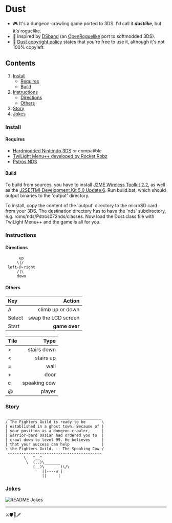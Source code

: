 # Dust

* 🎮 It's a dungeon-crawling game ported to 3DS. I'd call it ___dustlike___, but it's roguelike.
* 🎲 Inspired by [DSband](https://github.com/eltikia/openroguelike/discussions/6 "Nintendo 3DS port · eltikia/openroguelike · Discussion #6") (an [OpenRoguelike](https://github.com/eltikia/openroguelike "eltikia/openroguelike: The beginning of something that might end as a roguelike development library. But we'll see.") port to softmodded 3DS).
* 🐡 [Dust copyright policy](https://github.com/Stagyrite/dust/blob/main/LICENSE "dust/LICENSE at main · Stagyrite/dust") states that you're free to use it, although it's not 100% copyleft.

## Contents

1. [Install](#install)
   * [Requires](#requires)
   * [Build](#build)
1. [Instructions](#instructions)
   * [Directions](#directions)
   * [Others](#others)
1. [Story](#story)
1. [Jokes](#jokes)

### Install

#### Requires

* [Hardmodded Nintendo 3DS](https://repository-images.githubusercontent.com/778793386/dd003f0d-9b3d-4480-895c-d61aea643555 "OpenRoguelike ported to 3DS") or compatible
* [TwiLight Menu++ developed by Rocket Robz](https://wiki.ds-homebrew.com/twilightmenu/ "TWiLight Menu++ &#124; DS-Homebrew Wiki")
* [Pstros NDS](https://github.com/ole00/pstros-nds "ole00/pstros-nds: J2ME MIDP implementation")

#### Build

To build from sources, you have to install
[J2ME Wireless Toolkit 2.2](https://www.oracle.com/java/technologies/java-archive-downloads-javame-downloads.html "Java Archive Downloads - Java ME"),
as well as the
[J2SE(TM) Development Kit 5.0 Update 6](https://www.oracle.com/pl/java/technologies/java-archive-javase5-downloads.html "Java Archive Downloads - Java SE 5 | Oracle Polska").
Run build.bat, which should output binaries to the 'output' directory.

To install, copy the content of the 'output' directory to the microSD card
from your 3DS. The destination directory has to have the 'nds'
subdirectory, e.g. roms/nds/Pstros072nds/classes. Now load
the Dust.class file with TwiLight Menu++ and the game
is all for you.

### Instructions

#### Directions

```
      up
     \|/
 left-@-right
     /|\
     down
```

#### Others

| Key | Action |
| :--- | ---: |
| A | climb up or down |
| Select | swap the LCD screen |
| Start | __game over__ |

| Tile | Type |
| :--- | ---: |
| &gt; | stairs down |
| < | stairs up |
| = | wall |
| + | door |
| c | speaking cow |
| @ | player |

### Story

```
 _________________________________________
/ The Fighters Guild is ready to be       \
| established in a ghost town. Because of |
| your position as a dungeon crawler,     |
| warrior-bard Ossian had ordered you to  |
| crawl down to level 99. He believes     |
| that your success can help              |
\ the Fighters Guild. -- The Speaking Cow /
 -----------------------------------------
        \   ^__^
         \  (..)\_______
            (__)\       )\/\
                ||----w |
                ||     |
```

### Jokes

![README Jokes](https://readme-jokes.vercel.app/api?theme=react)

---

⚔️🛡️🏹🗡️

